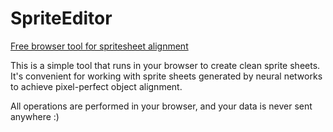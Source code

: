 # SpriteEditor
[Free browser tool for spritesheet alignment](https://alekseyfadeev.github.io/SpriteEditor/)

This is a simple tool that runs in your browser to create clean sprite sheets. It's convenient for working with sprite sheets generated by neural networks to achieve pixel-perfect object alignment.

All operations are performed in your browser, and your data is never sent anywhere :)

